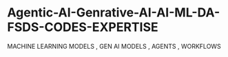 # Agentic-AI-Genrative-AI-AI-ML-DA-FSDS-CODES-EXPERTISE
MACHINE LEARNING MODELS , GEN AI MODELS , AGENTS , WORKFLOWS
